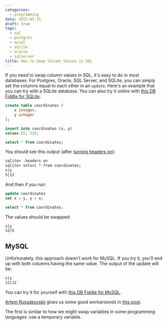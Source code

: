 ```yaml
---
categories:
  - programming
date: 2021-05-15
draft: true
tags:
  - sql
  - postgres
  - mysql
  - sqlite
  - oracle
  - sqlserver
title: How to Swap Column Values in SQL
---
```


If you need to swap column values in SQL, it's easy to do in most databases. For
Postgres, Oracle, SQL Server, and SQLite, you can simply set the columns equal
to each other in an `update`. Here's an example that you can try with a SQLite
database. You can also try it online with [this DB Fiddle for
SQLite](https://www.db-fiddle.com/f/gRoFnCbEhWq9gxqhUUHHc4/2).

```sql
create table coordinates (
    x integer,
    y integer
);

insert into coordinates (x, y)
values (5, 12);

select * from coordinates;
```

You should see this output (after [turning headers
on](https://database.guide/format-sqlite-query-results-as-columns-with-column-headers/)):

```txt
sqlite> .headers on
sqlite> select * from coordinates;
x|y
5|12
```

And then if you run:

```sql
update coordinates
set x = y, y = x;

select * from coordinates;
```

The values should be swapped:

```txt
x|y
12|5
```

## MySQL

Unfortunately, this approach doesn't work for MySQL. If you try it, you'll end up
with both columns having the same value. The output of the update will be:

```txt
x|y
12|12
```

You can try it for yourself with [this DB Fiddle for
MySQL](https://www.db-fiddle.com/f/dF6FFWfjKjt5HEKzEG5wRC/0).

[Artem Russakovskii](https://beerpla.net/) gives us some good workarounds in
[this post](https://beerpla.net/2009/02/17/swapping-column-values-in-mysql/).

The first is similar to how we might swap variables in some programming
languages: use a temporary variable.
